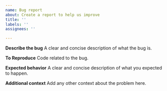 ```yaml
---
name: Bug report
about: Create a report to help us improve
title: ''
labels: ''
assignees: ''

---
```


**Describe the bug**
A clear and concise description of what the bug is.

**To Reproduce**
Code related to the bug.

**Expected behavior**
A clear and concise description of what you expected to happen.

**Additional context**
Add any other context about the problem here.
